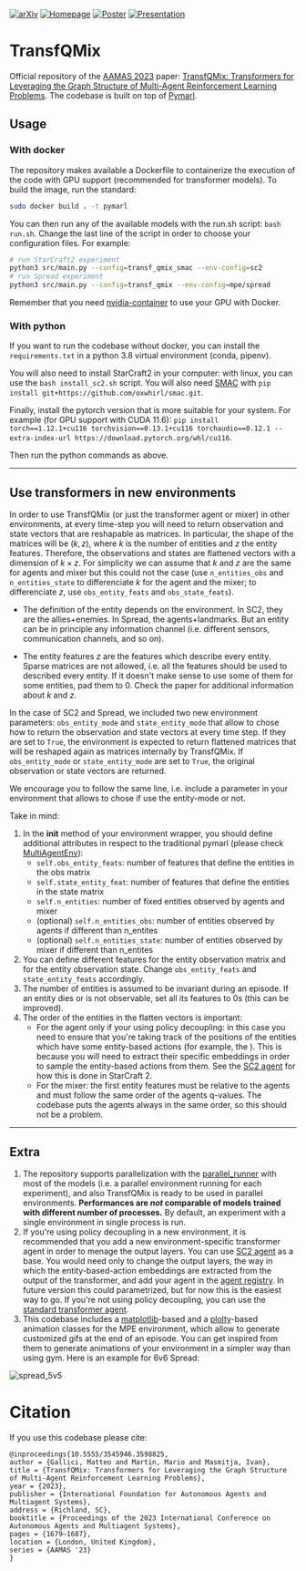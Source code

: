 [![arXiv](https://img.shields.io/badge/arXiv-2301.05334-b31b1b.svg)](https://arxiv.org/abs/2301.05334)
[![Homepage](https://img.shields.io/badge/Project-Homepage-0077B5.svg)](https://mttga.github.io/pymarl_transformers/)
[![Poster](https://img.shields.io/badge/View-Poster-008037.svg)](https://mttga.github.io/pymarl_transformers/poster/index.html)
[![Presentation](https://img.shields.io/badge/View-Presentation-FFD700.svg)](https://mttga.github.io/pymarl_transformers/presentation/index.html)

# TransfQMix

Official repository of the [AAMAS 2023](https://aamas2023.soton.ac.uk/) paper: [TransfQMix: Transformers for Leveraging the Graph Structure of
Multi-Agent Reinforcement Learning Problems](https://arxiv.org/abs/2301.05334). The codebase is built on top of [Pymarl](https://github.com/oxwhirl/pymarl). 

## Usage 

### With docker
The repository makes available a Dockerfile to containerize the execution of the code with GPU support (recommended for transformer models). To build the image, run the standard:

```bash
sudo docker build . -t pymarl
```

You can then run any of the available models with the run.sh script: ```bash run.sh```. Change the last line of the script in order to choose your configuration files. For example:

```bash
# run StarCraft2 experiment
python3 src/main.py --config=transf_qmix_smac --env-config=sc2
# run Spread experiment
python3 src/main.py --config=transf_qmix --env-config=mpe/spread
```

Remember that you need [nvidia-container](https://docs.nvidia.com/datacenter/cloud-native/container-toolkit/install-guide.html#installation-guide) to use your GPU with Docker. 

### With python
If you want to run the codebase without docker, you can install the ```requirements.txt``` in a python 3.8 virtual environment (conda, pipenv). 

You will also need to install StarCraft2 in your computer: with linux, you can use the ```bash install_sc2.sh``` script. You will also need [SMAC](https://github.com/oxwhirl/smac.git) with ```pip install git+https://github.com/oxwhirl/smac.git```. 

Finally, install the pytorch version that is more suitable for your system. For example (for GPU support with CUDA 11.6): ```pip install torch==1.12.1+cu116 torchvision==0.13.1+cu116 torchaudio==0.12.1 --extra-index-url https://download.pytorch.org/whl/cu116```.

Then run the python commands as above. 

***

## Use transformers in new environments

In order to use TransfQMix (or just the transformer agent or mixer) in other environments, at every time-step you will need to return observation and state vectors that are reshapable as matrices. In particular, the shape of the matrices will be $(k, z)$, where $k$ is the number of entities and $z$ the entity features. Therefore, the observations and states are flattened vectors with a dimension of $k \times z$. For simplicity we can assume that $k$ and $z$ are the same for agents and mixer but this could not the case (use ```n_entities_obs``` and ```n_entities_state``` to differenciate $k$ for the agent and the mixer; to differenciate $z$, use ```obs_entity_feats``` and ```obs_state_feats```).

- The definition of the entity depends on the environment. In SC2, they are the allies+enemies. In Spread, the agents+landmarks. But an entity can be in principle any information channel (i.e. different sensors, communication channels, and so on). 

- The entity features $z$ are the features which describe every entity. Sparse matrices are not allowed, i.e. all the features should be used to described every entity. If it doesn't make sense to use some of them for some entities, pad them to 0. Check the paper for additional information about $k$ and $z$.

In the case of SC2 and Spread, we included two new environment parameters: ```obs_entity_mode``` and ```state_entity_mode``` that allow to chose how to return the observation and state vectors at every time step. If they are set to ```True```, the environment is expected to return flattened matrices that will be reshaped again as matrices internally by TransfQMix. If ```obs_entity_mode``` or ```state_entity_mode``` are set to ```True```, the original observation or state vectors are returned.

We encourage you to follow the same line, i.e. include a parameter in your environment that allows to chose if use the entity-mode or not. 

Take in mind:
1. In the __init__ method of your environment wrapper, you should define additional attributes in respect to the traditional pymarl (please check [MultiAgentEnv](src/envs/multiagentenv.py)):
    - ```self.obs_entity_feats```: number of features that define the entities in the obs matrix
    - ```self.state_entity_feat```: number of features that define the entities in the state matrix
    - ```self.n_entities```: number of fixed entities observed by agents and mixer
    - (optional) ```self.n_entities_obs```: number of entities observed by agents if different than n_entites
    - (optional) ```self.n_entities_state```: number of entities observed by mixer if different than n_entites
2. You can define different features for the entity observation matrix and for the entity observation state. Change ```obs_entity_feats``` and ```state_entity_feats``` accordingly.
3. The number of entities is assumed to be invariant during an episode. If an entity dies or is not observable, set all its features to 0s (this can be improved). 
4. The order of the entities in the flatten vectors is important:
    - For the agent only if your using policy decoupling: in this case you need to ensure that you're taking track of the positions of the entities which have some entity-based actions (for example, the ). This is because you will need to extract their specific embeddings in order to sample the entity-based actions from them. See the [SC2 agent](src/modules/agents/n_transf_agent_smac.py) for how this is done in StarCraft 2. 
    - For the mixer: the first entity features must be relative to the agents and must follow the same order of the agents q-values. The codebase puts the agents always in the same order, so this should not be a problem. 

***

## Extra

1. The repository supports parallelization with the [parallel_runner](src/runners/parallel_runner.py) with most of the models (i.e. a parallel environment running for each experiment), and also TransfQMix is ready to be used in parallel environments. **Performances are *not* comparable of models trained with different number of processes.** By default, an experiment with a single environment in single process is run. 
2. If you're using policy decoupling in a new environment, it is recommended that you add a new environment-specific transformer agent in order to menage the output layers. You can use [SC2 agent](src/modules/agents/n_transf_agent_smac.py) as a base. You would need only to change the output layers, the way in which the entity-based-action embeddings are extracted from the output of the transformer, and add your agent in the [agent registry](src/modules/agents/__init__.py). In future version this could parametrized, but for now this is the easiest way to go. If you're not using  policy decoupling, you can use the [standard transformer agent](src/modules/agents/n_transf_agent.py).
3. This codebase includes a [matplotlib](src/envs/mpe/animate/pyplot_animator.py)-based and a [plolty](src/envs/mpe/animate/plotly_animator.py)-based animation classes for the MPE environment, which allow to generate customized gifs at the end of an episode. You can get inspired from them to generate animations of your environment in a simpler way than using gym. Here is an example for 6v6 Spread:

![spread_5v5](https://s9.gifyu.com/images/animation_5v5.gif)

# Citation
If you use this codebase please cite:

```
@inproceedings{10.5555/3545946.3598825,
author = {Gallici, Matteo and Martin, Mario and Masmitja, Ivan},
title = {TransfQMix: Transformers for Leveraging the Graph Structure of Multi-Agent Reinforcement Learning Problems},
year = {2023},
publisher = {International Foundation for Autonomous Agents and Multiagent Systems},
address = {Richland, SC},
booktitle = {Proceedings of the 2023 International Conference on Autonomous Agents and Multiagent Systems},
pages = {1679–1687},
location = {London, United Kingdom},
series = {AAMAS '23}
}
```
